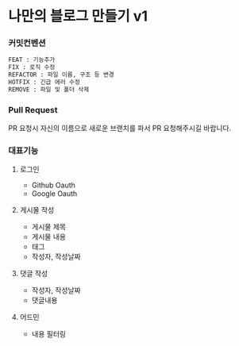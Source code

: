 # 나만의 블로그 만들기 v1

### 커밋컨벤션

```bash
FEAT : 기능추가
FIX : 로직 수정
REFACTOR : 파일 이름, 구조 등 변경
HOTFIX : 긴급 에러 수정
REMOVE : 파일 및 폴더 삭제
```

### Pull Request

PR 요청시 자신의 이름으로 새로운 브랜치를 파서 PR 요청해주시길 바랍니다.


### 대표기능
1. 로그인
    - Github Oauth
    - Google Oauth

2. 게시물 작성
    - 게시물 제목
    - 게시물 내용
    - 태그
    - 작성자, 작성날짜

3. 댓글 작성
    - 작성자, 작성날짜
    - 댓글내용

4. 어드민
    - 내용 필터링